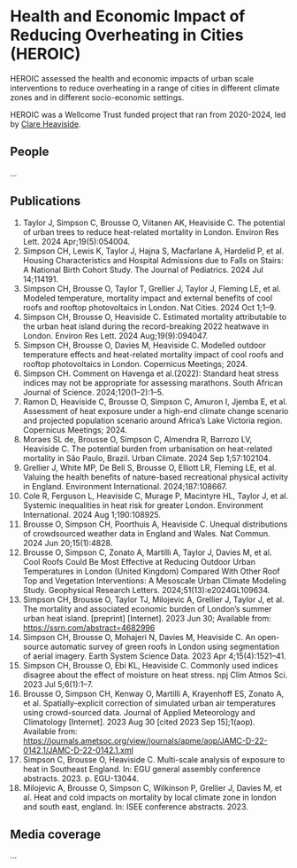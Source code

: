 # Health and Economic Impact of Reducing Overheating in Cities (HEROIC)

HEROIC assessed the health and economic impacts of urban scale interventions to reduce overheating in a range of cities in different climate zones and in different socio-economic settings. 

HEROIC was a Wellcome Trust funded project that ran from 2020-2024, led by [Clare Heaviside](https://profiles.ucl.ac.uk/77627-clare-heaviside).

## People
...

## Publications

1. Taylor J, Simpson C, Brousse O, Viitanen AK, Heaviside C. The potential of urban trees to reduce heat-related mortality in London. Environ Res Lett. 2024 Apr;19(5):054004. 
2. Simpson CH, Lewis K, Taylor J, Hajna S, Macfarlane A, Hardelid P, et al. Housing Characteristics and Hospital Admissions due to Falls on Stairs: A National Birth Cohort Study. The Journal of Pediatrics. 2024 Jul 14;114191. 
3. Simpson CH, Brousse O, Taylor T, Grellier J, Taylor J, Fleming LE, et al. Modeled temperature, mortality impact and external benefits of cool roofs and rooftop photovoltaics in London. Nat Cities. 2024 Oct 1;1–9. 
4. Simpson CH, Brousse O, Heaviside C. Estimated mortality attributable to the urban heat island during the record-breaking 2022 heatwave in London. Environ Res Lett. 2024 Aug;19(9):094047. 
5. Simpson CH, Brousse O, Davies M, Heaviside C. Modelled outdoor temperature effects and heat-related mortality impact of cool roofs and rooftop photovoltaics in London. Copernicus Meetings; 2024. 
6. Simpson CH. Comment on Havenga et al.(2022): Standard heat stress indices may not be appropriate for assessing marathons. South African Journal of Science. 2024;120(1–2):1–5. 
7. Ramon D, Heaviside C, Brousse O, Simpson C, Amuron I, Jjemba E, et al. Assessment of heat exposure under a high-end climate change scenario and projected population scenario around Africa’s Lake Victoria region. Copernicus Meetings; 2024. 
8. Moraes SL de, Brousse O, Simpson C, Almendra R, Barrozo LV, Heaviside C. The potential burden from urbanisation on heat-related mortality in São Paulo, Brazil. Urban Climate. 2024 Sep 1;57:102104. 
9. Grellier J, White MP, De Bell S, Brousse O, Elliott LR, Fleming LE, et al. Valuing the health benefits of nature-based recreational physical activity in England. Environment International. 2024;187:108667. 
10. Cole R, Ferguson L, Heaviside C, Murage P, Macintyre HL, Taylor J, et al. Systemic inequalities in heat risk for greater London. Environment International. 2024 Aug 1;190:108925. 
11. Brousse O, Simpson CH, Poorthuis A, Heaviside C. Unequal distributions of crowdsourced weather data in England and Wales. Nat Commun. 2024 Jun 20;15(1):4828. 
12. Brousse O, Simpson C, Zonato A, Martilli A, Taylor J, Davies M, et al. Cool Roofs Could Be Most Effective at Reducing Outdoor Urban Temperatures in London (United Kingdom) Compared With Other Roof Top and Vegetation Interventions: A Mesoscale Urban Climate Modeling Study. Geophysical Research Letters. 2024;51(13):e2024GL109634. 
13. Simpson CH, Brousse O, Taylor TJ, Milojevic A, Grellier J, Taylor J, et al. The mortality and associated economic burden of London’s summer urban heat island. [preprint] [Internet]. 2023 Jun 30; Available from: https://ssrn.com/abstract=4682996
14. Simpson CH, Brousse O, Mohajeri N, Davies M, Heaviside C. An open-source automatic survey of green roofs in London using segmentation of aerial imagery. Earth System Science Data. 2023 Apr 4;15(4):1521–41. 
15. Simpson CH, Brousse O, Ebi KL, Heaviside C. Commonly used indices disagree about the effect of moisture on heat stress. npj Clim Atmos Sci. 2023 Jul 5;6(1):1–7. 
16. Brousse O, Simpson CH, Kenway O, Martilli A, Krayenhoff ES, Zonato A, et al. Spatially-explicit correction of simulated urban air temperatures using crowd-sourced data. Journal of Applied Meteorology and Climatology [Internet]. 2023 Aug 30 [cited 2023 Sep 15];1(aop). Available from: https://journals.ametsoc.org/view/journals/apme/aop/JAMC-D-22-0142.1/JAMC-D-22-0142.1.xml
17. Simpson C, Brousse O, Heaviside C. Multi-scale analysis of exposure to heat in Southeast England. In: EGU general assembly conference abstracts. 2023. p. EGU-13044. 
18. Milojevic A, Brousse O, Simpson C, Wilkinson P, Grellier J, Davies M, et al. Heat and cold impacts on mortality by local climate zone in london and south east, england. In: ISEE conference abstracts. 2023. 

## Media coverage
...
